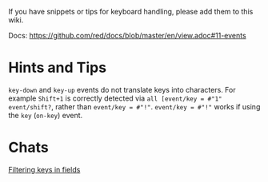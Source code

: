 If you have snippets or tips for keyboard handling, please add them to this wiki.

Docs: https://github.com/red/docs/blob/master/en/view.adoc#11-events


# Hints and Tips

`key-down` and `key-up` events do not translate keys into characters. For example `Shift+1` is correctly detected via `all [event/key = #"1" event/shift?`, rather than `event/key = #"!"`. `event/key = #"!"` works if using the `key` (`on-key`) event.

# Chats

[Filtering keys in fields](https://gitter.im/red/red/welcome?at=609fa7199f2c352db10eed6c)